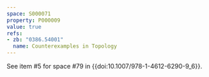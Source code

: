 ```yaml
---
space: S000071
property: P000009
value: true
refs:
- zb: "0386.54001"
  name: Counterexamples in Topology
---
```


See item #5 for space #79 in {{doi:10.1007/978-1-4612-6290-9_6}}.
